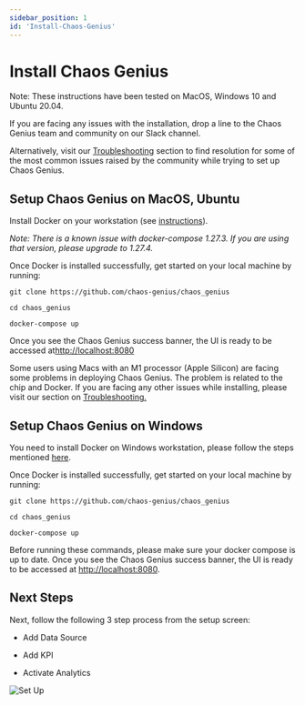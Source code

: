 ```yaml
---
sidebar_position: 1
id: 'Install-Chaos-Genius'
---
```

# Install Chaos Genius

Note: These instructions have been tested on MacOS, Windows 10 and Ubuntu 20.04.

If you are facing any issues with the installation, drop a line to the Chaos Genius team and community on our Slack channel. 

Alternatively, visit our [Troubleshooting](#) section to find resolution for some of the most common issues raised by the community while trying to set up Chaos Genius. 


## Setup Chaos Genius on MacOS, Ubuntu

Install Docker on your workstation (see [instructions](https://www.docker.com/products/docker-desktop)). 

*Note: There is a known issue with docker-compose 1.27.3. If you are using that version, please upgrade to 1.27.4.*

Once Docker is installed successfully, get started on your local machine by running:

```
git clone https://github.com/chaos-genius/chaos_genius

cd chaos_genius

docker-compose up
```
Once you see the Chaos Genius success banner, the UI is ready to be accessed at[http://localhost:8080](http://localhost:8080)

Some users using Macs with an M1 processor (Apple Silicon) are facing some problems in deploying Chaos Genius. The problem is related to the chip and Docker. If you are facing any other issues while installing, please visit our section on [Troubleshooting.](/Troubleshooting/Troubleshooting.md)

## Setup Chaos Genius on Windows

You need to install Docker on Windows workstation, please follow the steps mentioned [here](https://docs.docker.com/desktop/windows/install/).

Once Docker is installed successfully, get started on your local machine by running:

```
git clone https://github.com/chaos-genius/chaos_genius

cd chaos_genius

docker-compose up

```
Before running these commands, please make sure your docker compose is up to date. Once you see the Chaos Genius success banner, the UI is ready to be accessed at [http://localhost:8080](http://localhost:8080).


## Next Steps

Next, follow the following 3 step process from the setup screen:

-   Add Data Source

-   Add KPI

-   Activate Analytics

![Set Up](/img/Quick_Start/setup.png)

